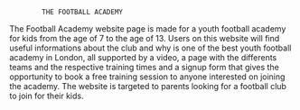             THE FOOTBALL ACADEMY

The Football Academy website page is made for
a youth football academy for kids from the age 
of 7 to the age of 13.
Users on this website will find useful informations
about the club and why is one of the best youth
football academy in London, all supported by a 
video, a page with the differents teams and the
respective training times and a signup form that
gives the opportunity to book a free training 
session to anyone interested on joining the academy.
The website is targeted to parents looking
for a football club to join for their kids.

